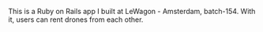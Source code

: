 This is a Ruby on Rails app I built at LeWagon - Amsterdam, batch-154.
With it, users can rent drones from each other.
